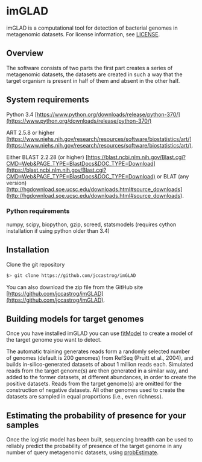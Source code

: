 # imGLAD

imGLAD is a computational tool for detection of bacterial genomes in metagenomic datasets. For license information, see
[LICENSE](./LICENSE).

## Overview

The software consists of two parts the first part creates a series of metagenomic datasets, the datasets are created in such a way that the target organism is present in half of them and absent in the other half.

## System requirements

Python 3.4 [https://www.python.org/downloads/release/python-370/](https://www.python.org/downloads/release/python-370/)

ART 2.5.8 or higher [https://www.niehs.nih.gov/research/resources/software/biostatistics/art/](https://www.niehs.nih.gov/research/resources/software/biostatistics/art/).

Either BLAST 2.2.28 (or higher) [https://blast.ncbi.nlm.nih.gov/Blast.cgi?CMD=Web&PAGE_TYPE=BlastDocs&DOC_TYPE=Download](https://blast.ncbi.nlm.nih.gov/Blast.cgi?CMD=Web&PAGE_TYPE=BlastDocs&DOC_TYPE=Download) or BLAT (any version) [http://hgdownload.soe.ucsc.edu/downloads.html#source_downloads] (http://hgdownload.soe.ucsc.edu/downloads.html#source_downloads).

### Python requirements

numpy, scipy, biopython, gzip, screed, statsmodels (requires cython installation if using python older than 3.4)

## Installation

Clone the git repository

   ```bash
   $> git clone https://github.com/jccastrog/imGLAD
   ```

You can also download the zip file from the GitHub site [https://github.com/jccastrog/imGLAD](https://github.com/jccastrog/imGLAD).

## Building models for target genomes

Once you have installed imGLAD you can use [fitModel](./fitModel.py) to create a model of the target genome you want to detect.

The automatic training generates reads form a randomly selected number of genomes (default is 200 genomes) from RefSeq (Pruitt et al., 2004), and builds in-silico-generated datasets of about 1 million reads each. Simulated reads from the target genome(s) are then generated in a similar way, and added to the former datasets, at different abundances, in order to create the positive datasets. Reads from the target genome(s) are omitted for the construction of negative datasets. All other genomes used to create the datasets are sampled in equal proportions (i.e., even richness).

## Estimating the probability of presence for your samples

Once the logistic model has been built, sequencing breadth can be used to reliably predict the probability of presence of the target genome in any number of query metagenomic datasets, using [probEstimate](./probEstimate). 
